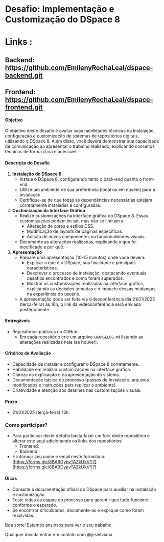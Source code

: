 # Desafio: Implementação e Customização do DSpace 8


# Links : 
## Backend: https://github.com/EmilenyRochaLeal/dspace-backend.git
## Frontend: https://github.com/EmilenyRochaLeal/dspace-frontend.git


#### Objetivo

O objetivo deste desafio é avaliar suas habilidades técnicas na instalação, configuração e customização de sistemas de repositórios digitais, utilizando o DSpace 8. Além disso, você deverá demonstrar sua capacidade de comunicação ao apresentar o trabalho realizado, explicando conceitos técnicos de forma clara e acessível.

#### Descrição do Desafio

1. **Instalação do DSpace 8**
   * Instale o DSpace 8, configurando tanto o back-end quanto o front-end.
   * Utilize um ambiente de sua preferência (local ou em nuvem) para a instalação.
   * Certifique-se de que todas as dependências necessárias estejam corretamente instaladas e configuradas.
2. **Customização da Interface Gráfica**
   * Realize customizações na interface gráfica do DSpace 8. Essas customizações podem incluir, mas não se limitam a:
     * Alteração de cores e estilos CSS.
     * Modificação de layouts de páginas específicas.
     * Adição de novos componentes ou funcionalidades visuais.
   * Documente as alterações realizadas, explicando o que foi modificado e por quê.
3. **Apresentação**
   * Prepare uma apresentação (10-15 minutos) onde você deverá:
     * Explicar o que é o DSpace, sua finalidade e principais características.
     * Descrever o processo de instalação, destacando eventuais desafios encontrados e como foram superados.
     * Mostrar as customizações realizadas na interface gráfica, explicando as decisões tomadas e o impacto dessas mudanças na experiência do usuário.
   * A apresentação pode ser feita via videoconferência dia 21/01/2025 (terça-feira) às 16h, o link da videoconferência será enviado posteriomente.

#### Entregáveis

* Repositórios públicos no GitHub:
  * Em cada repositório crie um arquivo `CHANGELOG.md` listando as alterações realizadas nele (se houver).

#### Critérios de Avaliação

* Capacidade de instalar e configurar o DSpace 8 corretamente.
* Habilidade em realizar customizações na interface gráfica.
* Clareza na explicação e na apresentação do sistema.
* Documentação básica do processo (passos de instalação, arquivos modificados e instruções para replicar o ambiente).
* Criatividade e atenção aos detalhes nas customizações visuais.

#### Prazo

* 21/01/2025 (terça-feira) 16h.

### Como participar?

* Para participar deste defafio basta fazer um fork deste repositório e alterar este aqui adicionando os links dos repostiórios:
  * Frontend: 
  * Backend:
* E informar seu nome e email neste formulário: [https://forms.gle/8BA9GypvTAZkUkVY7](https://forms.gle/8BA9GypvTAZkUkVY7)

#### Dicas

* Consulte a documentação oficial do DSpace para auxiliar na instalação e customização.
* Teste todas as etapas do processo para garantir que tudo funcione conforme o esperado.
* Se encontrar dificuldades, documente-as e explique como foram resolvidas.

Boa sorte! Estamos ansiosos para ver o seu trabalho.



Qualquer dúvida entrar em contato com @jesielviana
